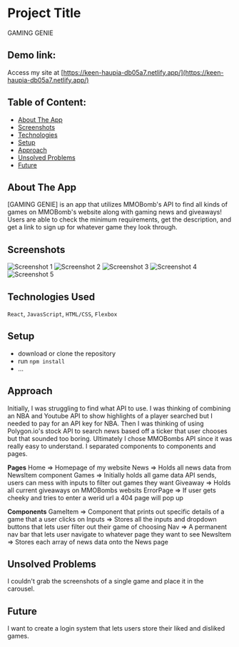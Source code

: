 # Project Title
GAMING GENIE

## Demo link:
Access my site at [https://keen-haupia-db05a7.netlify.app/](https://keen-haupia-db05a7.netlify.app/)

## Table of Content:

- [About The App](#about-the-app)
- [Screenshots](#screenshots)
- [Technologies](#technologies)
- [Setup](#setup)
- [Approach](#approach)
- [Unsolved Problems](#unsolved)
- [Future](#future)

## About The App
[GAMING GENIE] is an app that utilizes MMOBomb's API to find all kinds of games on MMOBomb's website along with gaming news and giveaways! Users are able to check the minimum requirements, get the description, and get a link to sign up for whatever game they look through.

## Screenshots

![Screenshot 1](https://i.imgur.com/NPKSAIW.png)
![Screenshot 2](https://i.imgur.com/bPmZaRv.png)
![Screenshot 3](https://i.imgur.com/cQtBel0.png)
![Screenshot 4](https://i.imgur.com/j9jO7dw.png)
![Screenshot 5](https://i.imgur.com/YbV97Z4.png)


## Technologies Used
`React`, `JavasScript`, `HTML/CSS`, `Flexbox`

## Setup
- download or clone the repository
- run `npm install`
- ...

## Approach
Initially, I was struggling to find what API to use. I was thinking of combining an NBA and Youtube API to show highlights of a player searched but I needed to pay for an API key for NBA. Then I was thinking of using Polygon.io's stock API to search news based off a ticker that user chooses but that sounded too boring. Ultimately I chose MMOBombs API since it was really easy to understand. I separated components to components and pages.

**Pages**
Home => Homepage of my website
News => Holds all news data from NewsItem component
Games => Initially holds all game data API sends, users can mess with inputs to filter out games they want
Giveaway => Holds all current giveaways on MMOBombs websits
ErrorPage => If user gets cheeky and tries to enter a werid url a 404 page will pop up

**Components**
GameItem => Component that prints out specific details of a game that a user clicks on
Inputs => Stores all the inputs and dropdown buttons that lets user filter out their game of choosing
Nav => A permanent nav bar that lets user navigate to whatever page they want to see
NewsItem => Stores each array of news data onto the News page

## Unsolved Problems
I couldn't grab the screenshots of a single game and place it in the carousel.

## Future
I want to create a login system that lets users store their liked and disliked games.

